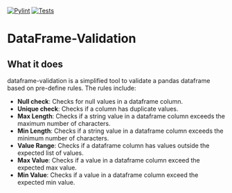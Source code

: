 <!-- [START BADGES] -->
[![Pylint](https://github.com/fedecarles/dataframe-validation/actions/workflows/pylint.yml/badge.svg?branch=main)](https://github.com/fedecarles/dataframe-validation/actions/workflows/pylint.yml)
[![Tests](https://github.com/fedecarles/dataframe-validation/actions/workflows/tests.yml/badge.svg?branch=main)](https://github.com/fedecarles/dataframe-validation/actions/workflows/tests.yml)
<!-- [END BADGES] -->

# DataFrame-Validation

## What it does
dataframe-validation is a simplified tool to validate a pandas dataframe 
based on pre-define rules. The rules include:

* **Null check**: Checks for null values in a dataframe column.
* **Unique check**: Checks if a column has duplicate values.
* **Max Length**: Checks if a string value in a dataframe column exceeds the maximum number of characters.
* **Min Length**: Checks if a string value in a dataframe column exceeds the minimum number of characters.
* **Value Range**: Checks if a dataframe column has values outside the expected list of values.
* **Max Value**: Checks if a value in a dataframe column exceed the expected max value.
* **Min Value**: Checks if a value in a dataframe column exceed the expected min value.


